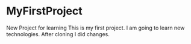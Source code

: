 # MyFirstProject
New Project for learning
This is my first project. I am going to learn new technologies.
After cloning I did changes.
